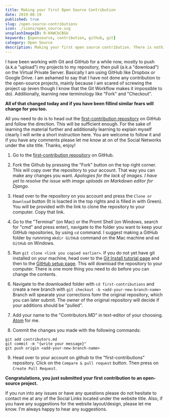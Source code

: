 ```yaml
---
title: Making your first Open Source Contribution
date: 2019-08-19
published: true
slug: /open-source-contributions
icon: ./icons/open_source.svg
unsplashImageID: R-HXWCbCBGU
keywords: [opensource, contribution, github, git]
category: Open Source
description: Making your first open source contribution. There is nothing to be scared about! We'll got through this together.
---
```


I have been working with Git and GitHub for a while now, mostly to push (a.k.a "upload") my projects to my repository, then pull (a.k.a "download") on the Virtual Private Server. Basically I am using GitHub like Dropbox or Google Drive. I am ashamed to say that I have not done any contribution to the open-source projects, mainly because I am scared of screwing the project up (even though I know that the Git Workflow makes it impossible to do). Additionally, learning new terminology like "Fork" and "Checkout".

**All of that changed today and if you have been fillind similar fears will change for you too.**

All you need to do is to head out the [first-contribution repository](https://github.com/firstcontributions/first-contributions) on GitHub and follow the direction. This will be sufficient enough. For the sake of learning the material further and additionally learning to explain myself clearly I will write a short instruction here. You are welcome to follow it and if you have any comments please let me know at on of the Social Networks under the site title. Thanks, enjoy!

1. Go to the [first-contribution repository](https://github.com/firstcontributions/first-contributions) on GitHub.

2. Fork the Github by pressing the "Fork" button on the top right corner.
This will copy over the repository to your account. That way you can make any changes you want.
_Apologies for the lack of images. I have yet to resolve the issue with image uploads on Markdown editor for Django._

3. Head over to the repository on you account and press the `Clone or Download` button (It is loacted in the top rights and is filled in with Green).
You will be provided with the link to clone the repository to your computer. Copy that link.

4. Go to the "Terminal" (on Mac) or the Promt Shell (on Windows, search for "cmd" and press enter), navigate to the folder you want to keep your GitHub repositories, by using `cd` command. I suggest making a GitHub folder by runnning `mkdir GitHub` command on the Mac machine and `md GitHub` on Windows.

5. Run `git clone <link you copied earlier>`.
If you do not yet have git installed on your machine, head over to the [Git Install tutorial page](https://git-scm.com/book/en/v2/Getting-Started-Installing-Git) and then to the [GitHub setup page](https://help.github.com/en/articles/setting-your-username-in-git).
This will download the repository to your computer. There is one more thing you need to do before you can change the contents.

6. Navigate to the downloaded folder with `cd first-contributions` and create a new branch with `git checkout -b <add-your-new-branch-name>`
Branch will spearate your corrections fomr the original repository, which you can later submit. The owner of the original repository will decide if your additions should be "pulled".

7. Add your name to the "Contributors.MD" in text-editor of your choosing. [Atom](https://atom.io/) for me.

8. Commit the changes you made with the following commands:
```
git add contributors.md
git commit -m "{write your message}"
git push origin <add-your-new-branch-name>
```

9. Head over to your account on github to the "first-contributions" repository. Click on the `Compare & pull request` button. Then press on `Create Pull Request`.

**Congratulations, you just submitted your first contribution to an open-source project.**

If you run into any issues or have any questions please do not hesitate to contact me at any of the Social Links located under the website title.
Also, if you have any suggestions for the website layout/design, please let me know. I'm always happy to hear any suggestions.